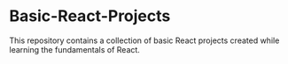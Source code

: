 # Basic-React-Projects
This repository contains a collection of basic React projects created while learning the fundamentals of React.
